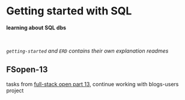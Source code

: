 # Getting started with SQL

**learning about SQL dbs**

<p>
<br>
</p>

_`getting-started` and `ERD` contains their own explanation readmes_

## FSopen-13

tasks from [full-stack open part 13](https://fullstackopen.com/en/part13), continue working with blogs-users project
